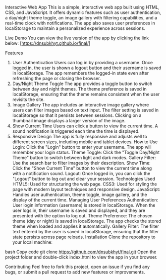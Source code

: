 Interactive Web App
This is a simple, interactive web app built using HTML, CSS, and JavaScript. It offers dynamic features such as user authentication, a day/night theme toggle, an image gallery with filtering capabilities, and a real-time clock with notifications. The app also saves user preferences in localStorage to maintain a personalized experience across sessions.

Live Demo
You can view the live version of the app by clicking the link below:
[https://dnsubkhyt.github.io/final/]

Features
1. User Authentication
Users can log in by providing a username.
Once logged in, the user is shown a logout button and their username is saved in localStorage.
The app remembers the logged-in state even after refreshing the page or closing the browser.
2. Day/Night Theme Toggle
The app provides a toggle button to switch between day and night themes.
The theme preference is saved in localStorage, ensuring that the theme remains consistent when the user revisits the site.
3. Image Gallery
The app includes an interactive image gallery where users can filter images based on text input.
The filter setting is saved in localStorage so that it persists between sessions.
Clicking on a thumbnail image displays a larger version of the image.
4. Show Current Time
Users can click a button to view the current time.
A sound notification is triggered each time the time is displayed.
5. Responsive Design
The app is fully responsive and adjusts well to different screen sizes, including mobile and tablet devices.
How to Use
Login: Click the "Login" button to enter your username. The app will remember your login status.
Theme Toggle: Click the "Toggle Day/Night Theme" button to switch between light and dark modes.
Gallery Filter: Use the search bar to filter images by their description.
Show Time: Click the "Show Current Time" button to view the current time along with a notification sound.
Logout: Once logged in, you can click the "Logout" button to log out and clear your session.
Technologies Used
HTML5: Used for structuring the web page.
CSS3: Used for styling the page with modern layout techniques and responsive design.
JavaScript: Handles user authentication, theme toggle, image gallery, and the display of the current time.
Managing User Preferences
Authentication: User login information (username) is stored in localStorage. When the user logs in, their username is saved and displayed, and they are presented with the option to log out.
Theme Preference: The chosen theme (day or night) is saved in localStorage. The app checks the stored theme when loaded and applies it automatically.
Gallery Filter: The filter text entered by the user is saved in localStorage, ensuring that the filter state persists across page reloads.
Installation
Clone the repository to your local machine:

bash
Copy code
git clone https://github.com/dnsubkhyt/final.git
Open the project folder and double-click index.html to view the app in your browser.

Contributing
Feel free to fork this project, open an issue if you find any bugs, or submit a pull request to add new features or improvements.

